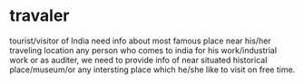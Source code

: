 # travaler
tourist/visitor of India need info about most famous place near his/her traveling location
any person who comes to india for his work/industrial work or as auditer, we need to provide info of near situated historical place/museum/or any intersting place which he/she like to visit on free time. 
